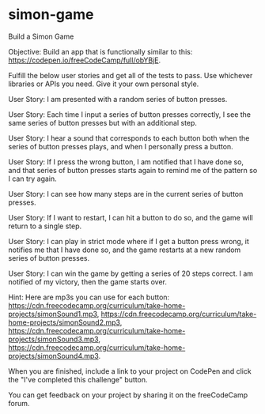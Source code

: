# simon-game

Build a Simon Game

Objective: Build an app that is functionally similar to this: https://codepen.io/freeCodeCamp/full/obYBjE.

Fulfill the below user stories and get all of the tests to pass. Use whichever libraries or APIs you need. Give it your own personal style.

User Story: I am presented with a random series of button presses.

User Story: Each time I input a series of button presses correctly, I see the same series of button presses but with an additional step.

User Story: I hear a sound that corresponds to each button both when the series of button presses plays, and when I personally press a button.

User Story: If I press the wrong button, I am notified that I have done so, and that series of button presses starts again to remind me of the pattern so I can try again.

User Story: I can see how many steps are in the current series of button presses.

User Story: If I want to restart, I can hit a button to do so, and the game will return to a single step.

User Story: I can play in strict mode where if I get a button press wrong, it notifies me that I have done so, and the game restarts at a new random series of button presses.

User Story: I can win the game by getting a series of 20 steps correct. I am notified of my victory, then the game starts over.

Hint: Here are mp3s you can use for each button: https://cdn.freecodecamp.org/curriculum/take-home-projects/simonSound1.mp3, https://cdn.freecodecamp.org/curriculum/take-home-projects/simonSound2.mp3, https://cdn.freecodecamp.org/curriculum/take-home-projects/simonSound3.mp3, https://cdn.freecodecamp.org/curriculum/take-home-projects/simonSound4.mp3.

When you are finished, include a link to your project on CodePen and click the "I've completed this challenge" button.

You can get feedback on your project by sharing it on the freeCodeCamp forum.
